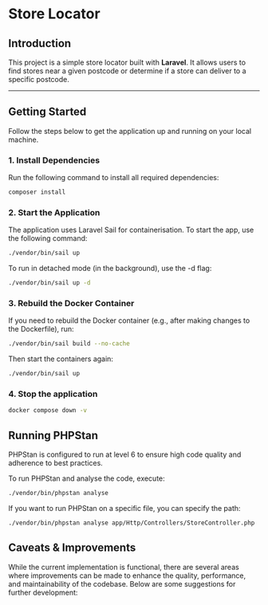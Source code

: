 # Store Locator

## Introduction

This project is a simple store locator built with **Laravel**. It allows users to find stores near a given postcode or determine if a store can deliver to a specific postcode.

---

## Getting Started

Follow the steps below to get the application up and running on your local machine.

### **1. Install Dependencies**

Run the following command to install all required dependencies:

```bash
composer install

```

### **2. Start the Application**

The application uses Laravel Sail for containerisation. To start the app, use the following command:

```bash
./vendor/bin/sail up
```

To run in detached mode (in the background), use the -d flag:

```bash
./vendor/bin/sail up -d
```

### **3. Rebuild the Docker Container**

If you need to rebuild the Docker container (e.g., after making changes to the Dockerfile), run:

```bash
./vendor/bin/sail build --no-cache
```

Then start the containers again:

```bash
./vendor/bin/sail up
```

### **4. Stop the application**

```bash
docker compose down -v
```


## Running PHPStan
PHPStan is configured to run at level 6 to ensure high code quality and adherence to best practices.

To run PHPStan and analyse the code, execute:

```bash
./vendor/bin/phpstan analyse
```

If you want to run PHPStan on a specific file, you can specify the path:

```bash
./vendor/bin/phpstan analyse app/Http/Controllers/StoreController.php
```

## Caveats & Improvements
While the current implementation is functional, there are several areas where improvements can be made to enhance the quality, performance, and maintainability of the codebase. Below are some suggestions for further development: